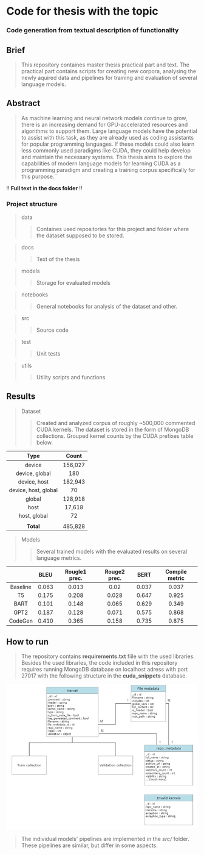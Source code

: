 # Code for thesis with the topic
### Code generation from textual description of functionality

## Brief
> This repository containes master thesis practical part and text. The practical part contains scripts for creating new corpora, analysing the newly aquired data and pipelines for training and evaluation of several language models.

## Abstract
> As machine learning and neural network models continue to grow, there is an increasing demand for GPU-accelerated resources and algorithms to support them. Large language models have the potential to assist with this task, as they are already used as coding assistants for popular programming languages. If these models could also learn less commonly used paradigms like CUDA, they could help develop and maintain the necessary systems. This thesis aims to explore the capabilities of modern language models for learning CUDA as a programming paradigm and creating a training corpus specifically for this purpose.¨

!! **Full text in the docs folder** !!

### Project structure
> data 
>> Containes used repositories for this project and folder where the dataset supposed to be stored.

> docs
>> Text of the thesis

> models
>> Storage for evaluated models

> notebooks
>> General notebooks for analysis of the dataset and other.

> src
>> Source code

> test
>> Unit tests

> utils
>> Utility scripts and functions

## Results
> Dataset
>> Created and analyzed corpus of roughly ~500,000 commented CUDA kernels. The dataset is stored in the form of MongoDB collections. Grouped kernel counts by the CUDA prefixes table below.

|         Type         |  Count  |
|:--------------------:|:-------:|
|        device        | 156,027 |
|    device, global    |   180   |
|     device, host     | 182,943 |
| device, host, global |    70   |
|        global        | 128,918 |
|         host         |  17,618 |
|     host, global     |    72   |
|                      |         |
|       **Total**      | 485,828 |

> Models
>> Several trained models with the evaluated results on several language metrics.

|          |  BLEU | Rougle1 prec. | Rouge2 prec. |  BERT | Compile metric |
|:--------:|:-----:|:-------------:|:------------:|:-----:|:--------------:|
| Baseline | 0.063 |     0.013     |     0.02     | 0.037 |      0.037     |
|    T5    | 0.175 |     0.208     |     0.028    | 0.647 |      0.925     |
|   BART   | 0.101 |     0.148     |     0.065    | 0.629 |      0.349     |
|   GPT2   | 0.187 |     0.128     |     0.071    | 0.575 |      0.868     |
|  CodeGen | 0.410 |     0.365     |     0.158    | 0.735 |      0.875     |

## How to run

> The repository contains **requirements.txt** fiile with the used libraries. Besides the used libraries, the code included in this repository requires running MongoDB database on localhost adress with port 27017 with the following structure in the **cuda_snippets** database.

![MongoDB UML diagram](./docs/readme-img/data-uml.png)

> The individual models' pipelines are implemented in the *src/* folder. These pipelines are similar, but differ in some aspects.